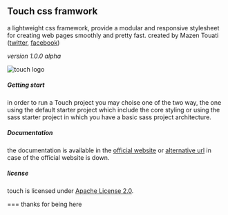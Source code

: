 ## Touch css framwork
a lightweight css framework, provide a modular and responsive stylesheet for creating web pages smoothly and pretty fast.
created by Mazen Touati ([twitter](https://twitter.com/Mazen_Designs), [facebook](https://www.facebook.com/Mazn.touati))

*version 1.0.0 alpha*

![touch logo](http://i.imgur.com/cwUKhv8.png "touch logo")

 
##### Getting start
in order to run a Touch project you may choise one of the two way, the one using the default starter project which include the core styling or using the sass starter project in which you have a basic sass project architecture.

##### Documentation
the documentation is available in the [official website](http://bscmm.com/touch) or [alternative url](http://touchcss.tk) in case of the official website is down.

##### license
touch is licensed under [Apache License 2.0](http://www.apache.org/licenses). 

===
thanks for being here
